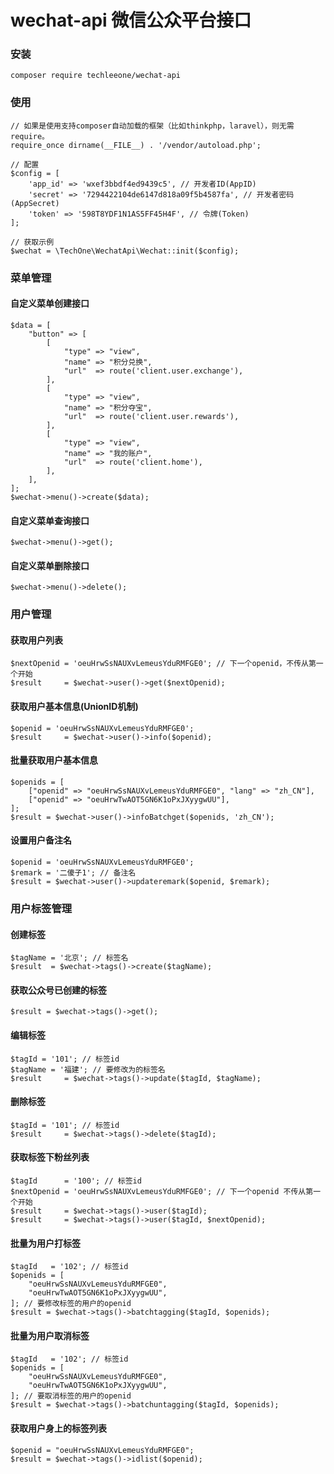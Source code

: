 # wechat-api 微信公众平台接口

### 安装

```
composer require techleeone/wechat-api
```

### 使用

```
// 如果是使用支持composer自动加载的框架（比如thinkphp，laravel），则无需require。
require_once dirname(__FILE__) . '/vendor/autoload.php';

// 配置
$config = [
    'app_id' => 'wxef3bbdf4ed9439c5', // 开发者ID(AppID)
    'secret' => '7294422104de6147d818a09f5b4587fa', // 开发者密码(AppSecret)
    'token' => '598T8YDF1N1AS5FF45H4F', // 令牌(Token)
];

// 获取示例
$wechat = \TechOne\WechatApi\Wechat::init($config);

```

### 菜单管理

#### 自定义菜单创建接口

```$xslt
$data = [
    "button" => [
        [
            "type" => "view",
            "name" => "积分兑换",
            "url"  => route('client.user.exchange'),
        ],
        [
            "type" => "view",
            "name" => "积分夺宝",
            "url"  => route('client.user.rewards'),
        ],
        [
            "type" => "view",
            "name" => "我的账户",
            "url"  => route('client.home'),
        ],
    ],
];
$wechat->menu()->create($data);
```

#### 自定义菜单查询接口

```$xslt
$wechat->menu()->get();
```

#### 自定义菜单删除接口

```$xslt
$wechat->menu()->delete();
```

### 用户管理

#### 获取用户列表
```$xslt
$nextOpenid = 'oeuHrwSsNAUXvLemeusYduRMFGE0'; // 下一个openid，不传从第一个开始
$result     = $wechat->user()->get($nextOpenid);
```

#### 获取用户基本信息(UnionID机制)

```$xslt
$openid = 'oeuHrwSsNAUXvLemeusYduRMFGE0';
$result     = $wechat->user()->info($openid);
```

#### 批量获取用户基本信息

```$xslt
$openids = [
    ["openid" => "oeuHrwSsNAUXvLemeusYduRMFGE0", "lang" => "zh_CN"],
    ["openid" => "oeuHrwTwAOT5GN6K1oPxJXyygwUU"],
];
$result = $wechat->user()->infoBatchget($openids, 'zh_CN');
```

#### 设置用户备注名

```$xslt
$openid = 'oeuHrwSsNAUXvLemeusYduRMFGE0';
$remark = '二傻子1'; // 备注名
$result = $wechat->user()->updateremark($openid, $remark);
```

### 用户标签管理

#### 创建标签

```$xslt
$tagName = '北京'; // 标签名
$result  = $wechat->tags()->create($tagName);
```

#### 获取公众号已创建的标签

```$xslt
$result = $wechat->tags()->get();
```

#### 编辑标签

```$xslt
$tagId = '101'; // 标签id
$tagName = '福建'; // 要修改为的标签名
$result     = $wechat->tags()->update($tagId, $tagName);
```

#### 删除标签

```$xslt
$tagId = '101'; // 标签id
$result     = $wechat->tags()->delete($tagId);
```

#### 获取标签下粉丝列表

```$xslt
$tagId      = '100'; // 标签id
$nextOpenid = 'oeuHrwSsNAUXvLemeusYduRMFGE0'; // 下一个openid 不传从第一个开始
$result     = $wechat->tags()->user($tagId);
$result     = $wechat->tags()->user($tagId, $nextOpenid);
```

#### 批量为用户打标签

```$xslt
$tagId   = '102'; // 标签id
$openids = [
    "oeuHrwSsNAUXvLemeusYduRMFGE0",
    "oeuHrwTwAOT5GN6K1oPxJXyygwUU",
]; // 要修改标签的用户的openid
$result = $wechat->tags()->batchtagging($tagId, $openids);
```

#### 批量为用户取消标签

```$xslt
$tagId   = '102'; // 标签id
$openids = [
    "oeuHrwSsNAUXvLemeusYduRMFGE0",
    "oeuHrwTwAOT5GN6K1oPxJXyygwUU",
]; // 要取消标签的用户的openid
$result = $wechat->tags()->batchuntagging($tagId, $openids);
```

#### 获取用户身上的标签列表

```$xslt
$openid = "oeuHrwSsNAUXvLemeusYduRMFGE0";
$result = $wechat->tags()->idlist($openid);
```